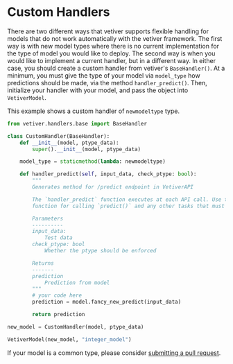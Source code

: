 # Custom Handlers

There are two different ways that vetiver supports flexible handling for models that do not work automatically with the vetiver framework. The first way is with new model types where there is no current implementation for the type of model you would like to deploy. The second way is when you would like to implement a current handler, but in a different way. In either case, you should create a custom handler from vetiver's `BaseHandler()`. At a minimum, you must give the type of your model via `model_type` how predictions should be made, via the method `handler_predict()`. Then, initialize your handler with your model, and pass the object into `VetiverModel`.

This example shows a custom handler of `newmodeltype` type.

```python
from vetiver.handlers.base import BaseHandler

class CustomHandler(BaseHandler):
    def __init__(model, ptype_data):
        super().__init__(model, ptype_data)

    model_type = staticmethod(lambda: newmodeltype)

    def handler_predict(self, input_data, check_ptype: bool):
        """
        Generates method for /predict endpoint in VetiverAPI

        The `handler_predict` function executes at each API call. Use this
        function for calling `predict()` and any other tasks that must be executed at each API call.

        Parameters
        ----------
        input_data:
            Test data
        check_ptype: bool
            Whether the ptype should be enforced

        Returns
        -------
        prediction
            Prediction from model
        """
        # your code here
        prediction = model.fancy_new_predict(input_data)

        return prediction

new_model = CustomHandler(model, ptype_data)

VetiverModel(new_model, "integer_model")
```

If your model is a common type, please consider [submitting a pull request](https://github.com/rstudio/vetiver-python/pulls).

